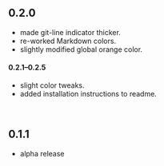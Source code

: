 ## 0.2.0

  * made git-line indicator thicker.
  * re-worked Markdown colors.
  * slightly modified global orange color.

#### 0.2.1&ndash;0.2.5

  * slight color tweaks.
  * added installation instructions to readme.

<br/>

## 0.1.1

  * alpha release
